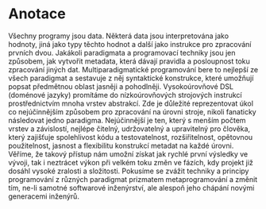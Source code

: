 # Anotace

Všechny programy jsou data. Některá data jsou interpretována jako hodnoty, jiná jako typy těchto hodnot a další jako instrukce pro zpracování prvních dvou. Jakákoli paradigmata a programovací techniky jsou jen způsobem, jak vytvořit metadata, která dávají pravidla a posloupnost toku zpracování jiných dat. Multiparadigmatické programování bere to nejlepší ze všech paradigmat a sestavuje z něj syntaktické konstrukce, které umožňují popsat předmětnou oblast jasněji a pohodlněji. Vysokoúrovňové DSL (doménové jazyky) promítáme do nízkoúrovňových strojových instrukcí prostřednictvím mnoha vrstev abstrakcí. Zde je důležité reprezentovat úkol co nejúčinnějším způsobem pro zpracování na úrovni stroje, nikoli fanaticky následovat jedno paradigma. Nejúčinnější je ten, který s menším počtem vrstev a závislostí, nejlépe čitelný, udržovatelný a upravitelný pro člověka, který zajišťuje spolehlivost kódu a testovatelnost, rozšiřitelnost, opětovnou použitelnost, jasnost a flexibilitu konstrukcí metadat na každé úrovni. Věříme, že takový přístup nám umožní získat jak rychlé první výsledky ve vývoji, tak i neztrácet výkon při velkém toku změn ve fázích, kdy projekt již dosáhl vysoké zralosti a složitosti. Pokusíme se zvážit techniky a principy programování z různých paradigmat prizmatem metaprogramování a změnit tím, ne-li samotné softwarové inženýrství, ale alespoň jeho chápání novými generacemi inženýrů.
